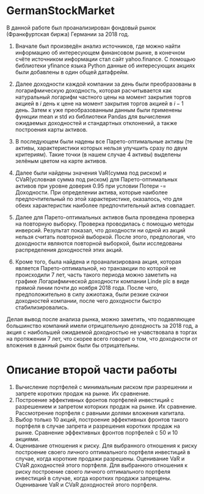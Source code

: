 # GermanStockMarket
В данной работе был проанализирован фондовый рынок (Франкфуртская биржа) Германии за 2018 год.

1. Вначале был произведён анализ источников, где можно найти информацию об интересующем финансовом рынке, в конечном счёте источником информации стал сайт yahoo.finance.
С помощью библиотеки yfinance языка Python данные об интересующих акциях были добавлены в один общей датафрейм.

2. Далее доходности каждой компании за день были преобразованы в логарифмическую доходность, которая расчитывается как натуральный логарифм частного цены на момент закрытия торгов акцией в $i$ день к цене на момент закрытия торгов акцией в $i-1$ день. Затем к уже преобразованным данным были применены функции mean и std из библиотеки Pandas для вычисления ожидаемых доходностей и стандартных отклонений, а также построения карты активов.

3. В последующем были надены все Парето-оптимальные активы (те активы, характеристики которых нельзя улучшить сразу по двум критериям). Такие точки (в нашем случае 4 активы) выделены зелёным цветом на карте активов.

4. Далее были найдены значения VaR(сумма под риском) и CVaR(условная сумма под риском) для Парето-оптимальных активов при уровне доверия 0.95 при условии Потери -= Доходности. При определении актива, которые наиболее предпочтительный по этой характеристике, оказалось, что для обеих характеристик наиболее предпочтительный актив совпадает.

5. Далее для Парето-оптимальных активов была проведена проверка на повторную выборку. Проверка проводилась с помощью методы инверсий. Результат показал, что доходности ни одной из акций нельзя считать повторной выборкой. После этого, предпологая, что доходности являются повторной выборкой, были исследованы распределения доходностей этих акций.

6. Кроме того, была найдена и проанализирована акция, которая является Парето-оптимальной, но транзакции по которой не происходили 7 лет, часть такого периода можно заметить на графике Логарифмической доходности компании Linde plc в виде прямой линии почти до ноября 2018 года. После чего, предположительно в силу ажиотажа, были резкие скачки доходностей компании, после чего доходности быстро стабилизировались.

Делая вывод после анализа рынка, можно заметить, что подавляющее большинство компаний имели отрицательную доходность за 2018 год, а акция с наибольшей ожидаемой доходностью не учавствовала в торгах на протяжении 7 лет, что скорее всего говорит о том, что доходности от вложения в данный рынок были бы отрицательны.

# Описание второй части работы

1. Вычисление портфелей с минимальным риском при разрешении и запрете коротких продаж на рынке. Их сравнение.
2. Построение эффективных фронтов портфелей инвестиций с разрешением и запретом которких продаж на рынке. Их сравнение. Рассмотрение портфеля с равными долями вложения капитала.
3. Выбор только 10 акций, построение эффективных фронтов такого портфеля в случае запрета и разрешения коротких продаж на рынке. Сравнение эффективных фронтов портфелей с 50 и 10 акциями.
4. Оценивание отношения к риску. Для выбранного отношения к риску построение своего личного оптимального портфеля инвестиций в случае, когда короткие продажи разрешены. Оценивание VaR и CVaR доходностей этого портфеля. Для выбранного отношения к риску построение своего личного оптимального портфеля инвестиций в случае, когда коротких продажи запрещены. Оценивание VaR и CVaR доходностей этого портфеля.
